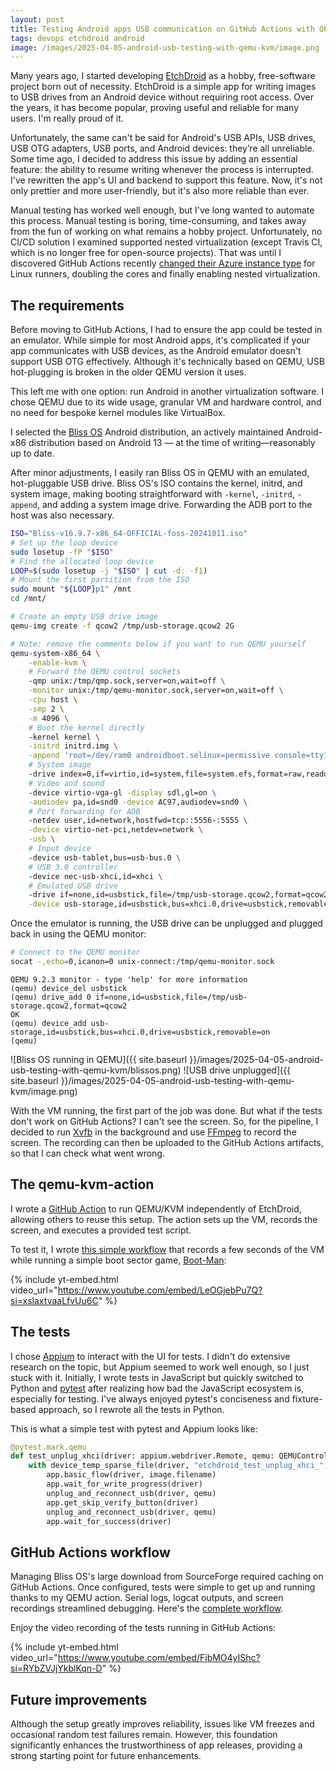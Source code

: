 ```yaml
---
layout: post
title: Testing Android apps USB communication on GitHub Actions with QEMU/KVM
tags: devops etchdroid android
image: /images/2025-04-05-android-usb-testing-with-qemu-kvm/image.png
---
```


Many years ago, I started developing [EtchDroid](https://etchdroid.app/) as a hobby, free-software project born out of
necessity. EtchDroid is a simple app for writing images to USB drives from an Android device without requiring root
access. Over the years, it has become popular, proving useful and reliable for many users. I'm really proud of it.

Unfortunately, the same can't be said for Android's USB APIs, USB drives, USB OTG adapters, USB ports, and Android
devices: they’re all unreliable.
Some time ago, I decided to address this issue by adding an essential feature: the ability to resume writing
whenever the process is interrupted.
I've rewritten the app's UI and backend to support this feature.
Now, it's not only
prettier and more user-friendly, but it's also more reliable than ever.

<!--more-->

Manual testing has worked well enough, but I've long wanted to automate this process. Manual testing is boring,
time-consuming, and takes away from the fun of working on what remains a hobby project. Unfortunately, no CI/CD solution
I examined supported nested virtualization (except Travis CI, which is no longer free for open-source projects). That
was until I discovered GitHub Actions
recently [changed their Azure instance type](https://github.blog/changelog/2024-04-02-github-actions-hardware-accelerated-android-virtualization-now-available/)
for Linux runners, doubling the cores and finally enabling nested virtualization.

## The requirements

Before moving to GitHub Actions, I had to ensure the app could be tested in an emulator. While simple for most Android
apps, it's complicated if your app communicates with USB devices, as the Android emulator doesn't support USB OTG
effectively. Although it's technically based on QEMU, USB hot-plugging is broken in the older QEMU version it uses.

This left me with one option: run Android in another virtualization software. I chose QEMU due to its wide usage,
granular VM and hardware control, and no need for bespoke kernel modules like VirtualBox.

I selected the [Bliss OS](https://blissos.org/) Android distribution, an actively maintained Android-x86 distribution
based on Android 13 — at the time of writing—reasonably up to date.

After minor adjustments, I easily ran Bliss OS in QEMU with an emulated, hot-pluggable USB drive. Bliss OS's ISO
contains the kernel, initrd, and system image, making booting straightforward with `-kernel`, `-initrd`, `-append`, and
adding a system image drive. Forwarding the ADB port to the host was also necessary.

```bash
ISO="Bliss-v16.9.7-x86_64-OFFICIAL-foss-20241011.iso"
# Set up the loop device
sudo losetup -fP "$ISO"
# Find the allocated loop device
LOOP=$(sudo losetup -j "$ISO" | cut -d: -f1)
# Mount the first partition from the ISO
sudo mount "${LOOP}p1" /mnt
cd /mnt/

# Create an empty USB drive image
qemu-img create -f qcow2 /tmp/usb-storage.qcow2 2G

# Note: remove the comments below if you want to run QEMU yourself
qemu-system-x86_64 \
    -enable-kvm \
    # Forward the QEMU control sockets
    -qmp unix:/tmp/qmp.sock,server=on,wait=off \
    -monitor unix:/tmp/qemu-monitor.sock,server=on,wait=off \
    -cpu host \
    -smp 2 \
    -m 4096 \
    # Boot the kernel directly
    -kernel kernel \
    -initrd initrd.img \
    -append 'root=/dev/ram0 androidboot.selinux=permissive console=tty1 FFMPEG_CODEC=1 FFMPEG_PREFER_C2=1' \
    # System image
    -drive index=0,if=virtio,id=system,file=system.efs,format=raw,readonly=on \
    # Video and sound
    -device virtio-vga-gl -display sdl,gl=on \
    -audiodev pa,id=snd0 -device AC97,audiodev=snd0 \
    # Port forwarding for ADB
    -netdev user,id=network,hostfwd=tcp::5556-:5555 \
    -device virtio-net-pci,netdev=network \
    -usb \
    # Input device
    -device usb-tablet,bus=usb-bus.0 \
    # USB 3.0 controller
    -device nec-usb-xhci,id=xhci \
    # Emulated USB drive
    -drive if=none,id=usbstick,file=/tmp/usb-storage.qcow2,format=qcow2 \
    -device usb-storage,id=usbstick,bus=xhci.0,drive=usbstick,removable=on
```

Once the emulator is running, the USB drive can be unplugged and plugged back in using the QEMU monitor:

```bash
# Connect to the QEMU monitor
socat -,echo=0,icanon=0 unix-connect:/tmp/qemu-monitor.sock
```

```
QEMU 9.2.3 monitor - type 'help' for more information
(qemu) device_del usbstick
(qemu) drive_add 0 if=none,id=usbstick,file=/tmp/usb-storage.qcow2,format=qcow2
OK
(qemu) device_add usb-storage,id=usbstick,bus=xhci.0,drive=usbstick,removable=on
(qemu) 
```

![Bliss OS running in QEMU]({{ site.baseurl }}/images/2025-04-05-android-usb-testing-with-qemu-kvm/blissos.png)
![USB drive unplugged]({{ site.baseurl }}/images/2025-04-05-android-usb-testing-with-qemu-kvm/image.png)

With the VM running, the first part of the job was done. But what if the tests don't work on GitHub Actions?
I can't see the screen. So, for the pipeline, I decided to run [Xvfb](https://en.wikipedia.org/wiki/Xvfb) in the
background and use [FFmpeg](https://en.wikipedia.org/wiki/FFmpeg) to record the screen. The recording can then be
uploaded to the GitHub Actions artifacts, so that I can check what went wrong.

## The qemu-kvm-action

I wrote a [GitHub Action](https://github.com/marketplace/actions/run-with-qemu-vm) to run QEMU/KVM independently of
EtchDroid, allowing others to reuse this setup. The action sets up the VM, records the screen, and executes a provided
test script.

To test it, I
wrote [this simple workflow](https://github.com/etchdroid/qemu-kvm-action/blob/main/.github/workflows/test-action.yml)
that records a few seconds of the VM while running a simple boot sector game,
[Boot-Man](https://github.com/guyhill/Boot-Man):

{% include yt-embed.html video_url="https://www.youtube.com/embed/LeOGjebPu7Q?si=xslaxtvaaLfvUu6C" %}

## The tests

I chose [Appium](https://appium.io/) to interact with the UI for tests. I didn't do extensive research on the topic, but
Appium seemed to work well enough, so I just stuck with it. Initially, I wrote tests in JavaScript but
quickly switched to Python and [pytest](https://docs.pytest.org/en/stable/) after realizing how bad the JavaScript
ecosystem is, especially for testing. I've always enjoyed pytest's conciseness and fixture-based approach, so I rewrote
all the tests in Python.

This is what a simple test with pytest and Appium looks like:

```python
@pytest.mark.qemu
def test_unplug_xhci(driver: appium.webdriver.Remote, qemu: QEMUController):
    with device_temp_sparse_file(driver, "etchdroid_test_unplug_xhci_", ".iso", "1000M") as image:
        app.basic_flow(driver, image.filename)
        app.wait_for_write_progress(driver)
        unplug_and_reconnect_usb(driver, qemu)
        app.get_skip_verify_button(driver)
        unplug_and_reconnect_usb(driver, qemu)
        app.wait_for_success(driver)
```

## GitHub Actions workflow

Managing Bliss OS's large download from SourceForge required caching on GitHub Actions. Once configured, tests were
simple to get up and running thanks to my QEMU action. Serial logs, logcat outputs, and screen recordings streamlined
debugging. Here's
the [complete workflow](https://github.com/etchdroid/etchdroid/blob/8edbcc9396236b731ea4a27e8b047f9d4399aee3/.github/workflows/build-test-debug.yml).

Enjoy the video recording of the tests running in GitHub Actions:

{% include yt-embed.html video_url="https://www.youtube.com/embed/FjbMO4yIShc?si=RYbZVJjYkblKqn-D" %}

## Future improvements

Although the setup greatly improves reliability, issues like VM freezes and occasional random test failures remain.
However, this foundation significantly enhances the trustworthiness of app releases, providing a strong starting point
for future enhancements.
